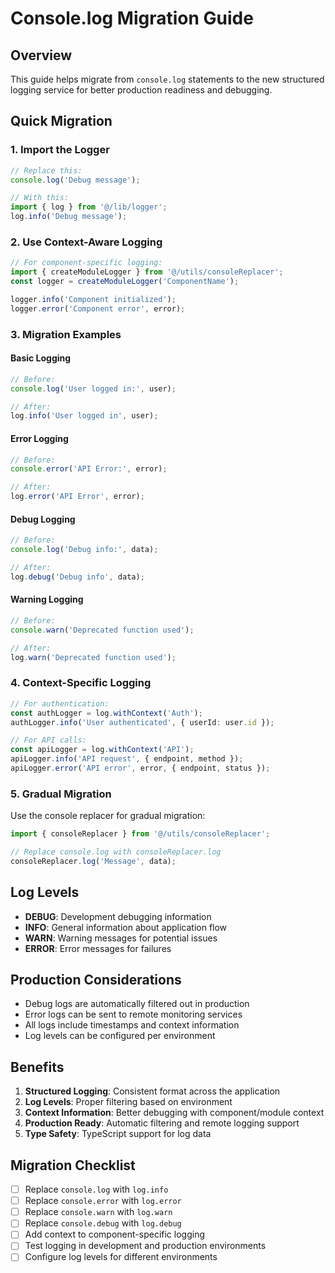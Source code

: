 # Console.log Migration Guide

## Overview
This guide helps migrate from `console.log` statements to the new structured logging service for better production readiness and debugging.

## Quick Migration

### 1. Import the Logger
```typescript
// Replace this:
console.log('Debug message');

// With this:
import { log } from '@/lib/logger';
log.info('Debug message');
```

### 2. Use Context-Aware Logging
```typescript
// For component-specific logging:
import { createModuleLogger } from '@/utils/consoleReplacer';
const logger = createModuleLogger('ComponentName');

logger.info('Component initialized');
logger.error('Component error', error);
```

### 3. Migration Examples

#### Basic Logging
```typescript
// Before:
console.log('User logged in:', user);

// After:
log.info('User logged in', user);
```

#### Error Logging
```typescript
// Before:
console.error('API Error:', error);

// After:
log.error('API Error', error);
```

#### Debug Logging
```typescript
// Before:
console.log('Debug info:', data);

// After:
log.debug('Debug info', data);
```

#### Warning Logging
```typescript
// Before:
console.warn('Deprecated function used');

// After:
log.warn('Deprecated function used');
```

### 4. Context-Specific Logging
```typescript
// For authentication:
const authLogger = log.withContext('Auth');
authLogger.info('User authenticated', { userId: user.id });

// For API calls:
const apiLogger = log.withContext('API');
apiLogger.info('API request', { endpoint, method });
apiLogger.error('API error', error, { endpoint, status });
```

### 5. Gradual Migration
Use the console replacer for gradual migration:
```typescript
import { consoleReplacer } from '@/utils/consoleReplacer';

// Replace console.log with consoleReplacer.log
consoleReplacer.log('Message', data);
```

## Log Levels

- **DEBUG**: Development debugging information
- **INFO**: General information about application flow
- **WARN**: Warning messages for potential issues
- **ERROR**: Error messages for failures

## Production Considerations

- Debug logs are automatically filtered out in production
- Error logs can be sent to remote monitoring services
- All logs include timestamps and context information
- Log levels can be configured per environment

## Benefits

1. **Structured Logging**: Consistent format across the application
2. **Log Levels**: Proper filtering based on environment
3. **Context Information**: Better debugging with component/module context
4. **Production Ready**: Automatic filtering and remote logging support
5. **Type Safety**: TypeScript support for log data

## Migration Checklist

- [ ] Replace `console.log` with `log.info`
- [ ] Replace `console.error` with `log.error`
- [ ] Replace `console.warn` with `log.warn`
- [ ] Replace `console.debug` with `log.debug`
- [ ] Add context to component-specific logging
- [ ] Test logging in development and production environments
- [ ] Configure log levels for different environments
